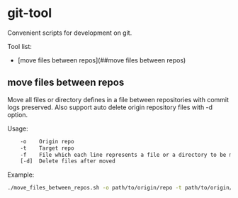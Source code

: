 # git-tool

Convenient scripts for development on git.

Tool list:
- [move files between repos](##move files between repos)


## move files between repos
Move all files or directory defines in a file between repositories with commit logs preserved.
Also support auto delete origin repository files with -d option.

Usage:
```bash
    -o    Origin repo
    -t    Target repo
    -f    File which each line represents a file or a directory to be moving
    [-d]  Delete files after moved
```
Example:

```bash
./move_files_between_repos.sh -o path/to/origin/repo -t path/to/origin/repo -f path/to/file -d
```

